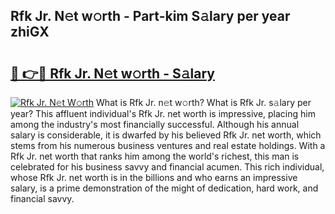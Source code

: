 ## Rfk Jr. N𝚎t w𝚘rth - Part-kim S𝚊lary per year zhiGX

# <h2><a href="http://gc2nylm.nevu.top/?p=Rfk+Jr.">🔗 👉🔴 Rfk Jr. N𝚎t w𝚘rth - S𝚊lary</a></h2>

[![Rfk Jr. N𝚎t W𝚘rth](https://i.imgur.com/Oavwk0R.jpeg)](http://gc2nylm.nevu.top/?p=Rfk+Jr.)
What is Rfk Jr. n𝚎t w𝚘rth? What is Rfk Jr. s𝚊lary per year?
This affluent individual's Rfk Jr. net worth is impressive, placing him among the industry's most financially successful. Although his annual salary is considerable, it is dwarfed by his believed Rfk Jr. net worth, which stems from his numerous business ventures and real estate holdings. With a Rfk Jr. net worth that ranks him among the world's richest, this man is celebrated for his business savvy and financial acumen. This rich individual, whose Rfk Jr. net worth is in the billions and who earns an impressive salary, is a prime demonstration of the might of dedication, hard work, and financial savvy.
